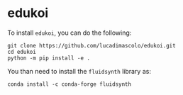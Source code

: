# edukoi

To install `edukoi`, you can do the following: 

```
git clone https://github.com/lucadimascolo/edukoi.git
cd edukoi
python -m pip install -e .
```

You than need to install the `fluidsynth` library as:
```
conda install -c conda-forge fluidsynth
```
